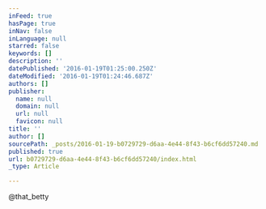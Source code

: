```yaml
---
inFeed: true
hasPage: true
inNav: false
inLanguage: null
starred: false
keywords: []
description: ''
datePublished: '2016-01-19T01:25:00.250Z'
dateModified: '2016-01-19T01:24:46.687Z'
authors: []
publisher:
  name: null
  domain: null
  url: null
  favicon: null
title: ''
author: []
sourcePath: _posts/2016-01-19-b0729729-d6aa-4e44-8f43-b6cf6dd57240.md
published: true
url: b0729729-d6aa-4e44-8f43-b6cf6dd57240/index.html
_type: Article

---
```

@that\_betty